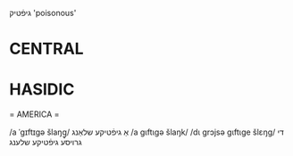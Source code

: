 גיפֿטיק
'poisonous'

CENTRAL
========

HASIDIC
=======
= AMERICA = 

/a ˈgɪftɪgə šlaŋg̥/ אַ גיפֿטיקע שלאַנג
/a gɩftɩgə šlaŋk/
/dɩ grɔjsə gɩftɩge šlɛŋg/ די גרויסע גיפֿטיקע שלענג